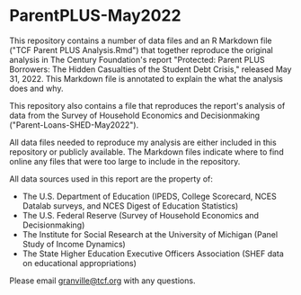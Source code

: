 # ParentPLUS-May2022

This repository contains a number of data files and an R Markdown file ("TCF Parent PLUS Analysis.Rmd") that together reproduce the original analysis in The Century Foundation's report "Protected: Parent PLUS Borrowers: The Hidden Casualties of the Student Debt Crisis," released May 31, 2022. This Markdown file is annotated to explain the what the analysis does and why. 

This repository also contains a file that reproduces the report's analysis of data from the Survey of Household Economics and Decisionmaking ("Parent-Loans-SHED-May2022"). 

All data files needed to reproduce my analysis are either included in this repository or publicly available. The Markdown files indicate where to find online any files that were too large to include in the repository. 

All data sources used in this report are the property of: 
- The U.S. Department of Education (IPEDS, College Scorecard, NCES Datalab surveys, and NCES Digest of Education Statistics) 
- The U.S. Federal Reserve (Survey of Household Economics and Decisionmaking)
- The Institute for Social Research at the University of Michigan (Panel Study of Income Dynamics) 
- The State Higher Education Executive Officers Association (SHEF data on educational appropriations) 

Please email granville@tcf.org with any questions. 
